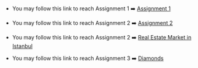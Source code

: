 * You may follow this link to reach Assignment 1 ➡️ [Assignment 1](Assignment1.html)

* You may follow this link to reach Assignment 2 ➡️ [Assignment 2](Assignment2.html)

* You may follow this link to reach Assignment 2 ➡️ [Real Estate Market in Istanbul](Bonus_Question.html)

* You may follow this link to reach Assignment 3 ➡️ [Diamonds](diamonde.html)
